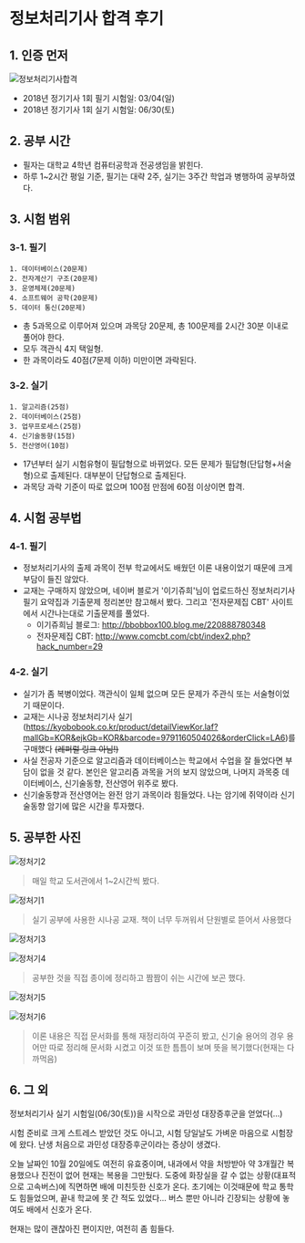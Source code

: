 # 정보처리기사 합격 후기



## 1. 인증 먼저

![정보처리기사합격](https://i.imgur.com/9hzZdkp.png)

- 2018년 정기기사 1회 필기 시험일: 03/04(일)
- 2018년 정기기사 1회 실기 시험일: 06/30(토)



## 2. 공부 시간

- 필자는 대학교 4학년 컴퓨터공학과 전공생임을 밝힌다.
- 하루 1~2시간 평일 기준, 필기는 대략 2주, 실기는 3주간 학업과 병행하여 공부하였다.



## 3. 시험 범위

### 3-1. 필기

```
1. 데이터베이스(20문제)
2. 전자계산기 구조(20문제)
3. 운영체제(20문제)
4. 소프트웨어 공학(20문제)
5. 데이터 통신(20문제)
```

- 총 5과목으로 이루어져 있으며 과목당 20문제, 총 100문제를 2시간 30분 이내로 풀어야 한다.
- 모두 객관식 4지 택일형.
- 한 과목이라도 40점(7문제 이하) 미만이면 과락된다.



### 3-2. 실기

```
1. 알고리즘(25점)
2. 데이터베이스(25점)
3. 업무프로세스(25점)
4. 신기술동향(15점)
5. 전산영어(10점)
```

- 17년부터 실기 시험유형이 필답형으로 바뀌었다.  모든 문제가 필답형(단답형+서술형)으로 출제된다. 대부분이 단답형으로 출제된다.
- 과목당 과락 기준이 따로 없으며 100점 만점에 60점 이상이면 합격. 



## 4. 시험 공부법

### 4-1. 필기

- 정보처리기사의 출제 과목이 전부 학교에서도 배웠던 이론 내용이었기 때문에 크게 부담이 들진 않았다. 
- 교재는 구매하지 않았으며, 네이버 블로거 '이기쥬희'님이 업로드하신 정보처리기사 필기 요약집과 기출문제 정리본만 참고해서 봤다. 그리고 '전자문제집 CBT' 사이트에서 시간나는대로 기출문제를 풀었다.
  - 이기쥬희님 블로그: http://bbobbox100.blog.me/220888780348
  - 전자문제집 CBT: http://www.comcbt.com/cbt/index2.php?hack_number=29

### 4-2. 실기

- 실기가 좀 복병이었다. 객관식이 일체 없으며 모든 문제가 주관식 또는 서술형이었기 때문이다.
- 교재는 시나공 정보처리기사 실기(https://kyobobook.co.kr/product/detailViewKor.laf?mallGb=KOR&ejkGb=KOR&barcode=9791160504026&orderClick=LA6)를 구매했다 ~~(레퍼럴 링크 아님!)~~
- 사실 전공자 기준으로 알고리즘과 데이터베이스는 학교에서 수업을 잘 들었다면 부담이 없을 것 같다. 본인은 알고리즘 과목을 거의 보지 않았으며, 나머지 과목중 데이터베이스, 신기술동향, 전산영어 위주로 봤다.
- 신기술동향과 전산영어는 완전 암기 과목이라 힘들었다. 나는 암기에 쥐약이라 신기술동향 암기에 많은 시간을 투자했다.



## 5. 공부한 사진



![정처기2](https://i.imgur.com/mCglnAN.jpg)

> 매일 학교 도서관에서 1~2시간씩 봤다.



![정처기1](https://i.imgur.com/gc8bFdc.jpg)

> 실기 공부에 사용한 시나공 교재. 책이 너무 두꺼워서 단원별로 뜯어서 사용했다



![정처기3](https://i.imgur.com/ln4bNrt.jpg)



![정처기4](https://i.imgur.com/YNaV4Kj.jpg)

> 공부한 것을 직접 종이에 정리하고 짬짬이 쉬는 시간에 보곤 했다.



![정처기5](https://i.imgur.com/zlV1fw5.jpg)



![정처기6](https://i.imgur.com/EsAWRmg.jpg)

> 이론 내용은 직접 문서화를 통해 재정리하여 꾸준히 봤고, 신기술 용어의 경우 용어만 따로 정리해 문서화 시켰고 이것 또한 틈틈이 보며 뜻을 복기했다(현재는 다 까먹음)



## 6. 그 외

정보처리기사 실기 시험일(06/30(토))을 시작으로 과민성 대장증후군을 얻었다(...)

시험 준비로 크게 스트레스 받았던 것도 아니고, 시험 당일날도 가벼운 마음으로 시험장에 왔다.
난생 처음으로 과민성 대장증후군이라는 증상이 생겼다. 

오늘 날짜인 10월 20일에도 여전히 유효중이며, 내과에서 약을 처방받아 약 3개월간 복용했으나 진전이 없어 현재는 복용을 그만뒀다.
도중에 화장실을 갈 수 없는 상황(대표적으로 고속버스)에 직면하면 배에 미친듯한 신호가 온다. 초기에는 이것때문에 학교 통학도 힘들었으며, 끝내 학교에 못 간 적도 있었다... 버스 뿐만 아니라 긴장되는 상황에 놓여도 배에서 신호가 온다. 

현재는 많이 괜찮아진 편이지만, 여전히 좀 힘들다.